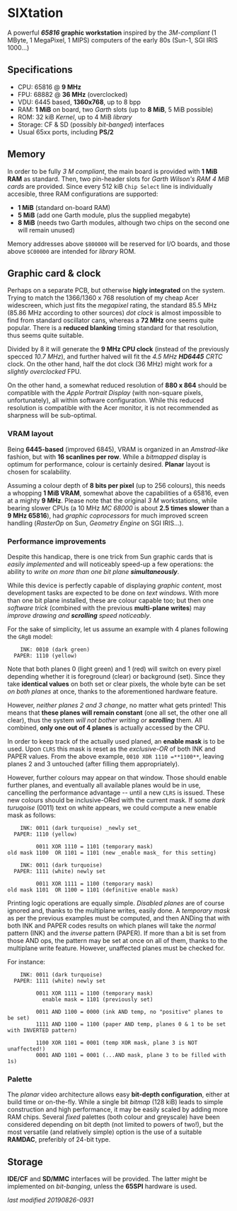# SIXtation

A powerful **_65816_ graphic workstation** inspired by the _3M-compliant_ (1 MByte,
1 MegaPixel, 1 MIPS) computers of the early 80s (Sun-1, SGI IRIS 1000...)

## Specifications

- CPU: 65816 @ **9 MHz**
- FPU: 68882 @ **36 MHz** (overclocked)
- VDU: 6445 based, **1360x768**, up to 8 bpp
- RAM: **1 MiB** on board, two _Garth_ slots (up to **8 MiB**, 5 MiB possible)
- ROM: 32 kiB _Kernel_, up to 4 MiB _library_
- Storage: CF & SD (possibly _bit-banged_) interfaces
- Usual 65xx ports, including **PS/2**

## Memory

In order to be fully _3 M compliant_, the main board is provided with **1 MiB RAM** as
standard. Then, two pin-header slots for _Garth Wilson's RAM 4 MiB cards_ are provided.
Since every 512 kiB `Chip Select` line is individually accesible, three RAM configurations
are supported:

- **1 MiB** (standard on-board RAM)
- **5 MiB** (add one Garth module, plus the supplied megabyte)
- **8 MiB** (needs two Garth modules, although two chips on the second one will remain unused)

Memory addresses above `$800000` will be reserved for I/O boards, and those above `$C00000`
are intended for _library_ ROM.

## Graphic card & clock

Perhaps on a separate PCB, but otherwise **higly integrated** on the system. Trying to
match the 1366/1360 x 768 resolution of my cheap Acer widescreen, which just fits the
_megapixel_ rating, the standard 85.5 MHz (85.86 MHz according to other sources) _dot clock_
is almost impossible to find from standard oscillator cans, whereas a **72 MHz** one seems
quite popular. There is a **reduced blanking** timing standard for that resolution, thus
seems quite suitable.

Divided by 8 it will generate the **9 MHz CPU clock** (instead of the previously specced
_10.7 MHz_), and further halved will fit the _4.5 MHz **HD6445** CRTC_ clock. On the other
hand, half the dot clock (36 MHz) might work for a _slightly overclocked_ FPU.

On the other hand, a somewhat reduced resolution of **880 x 864** should be compatible
with the _Apple Portrait Display_ (with non-square pixels, unfortunately), all
within software configuration. While this reduced resolution is compatible with the
Acer monitor, it is not recommended as sharpness will be sub-optimal.

### VRAM layout

Being **6445-based** (improved 6845), VRAM is organized in an _Amstrad-like_ fashion, but
with **16 scanlines per row**. While a _bitmapped_ display is optimum for performance,
colour is certainly desired. **Planar** layout is chosen for scalability.

Assuming a colour depth of **8 bits per pixel** (up to 256 colours), this needs a whopping
**1 MiB VRAM**, somewhat above the capabilities of a 65816, even at a mighty **9 MHz**.
Please note that the original _3 M_ workstations, while bearing slower CPUs (a 10 MHz
_MC 68000_ is about **2.5 times slower** than a **9 MHz 65816**), had _graphic coprocessors_
for much improved screen handling (_RasterOp_ on Sun, _Geometry Engine_ on SGI IRIS...).

### Performance improvements

Despite this handicap, there is one trick from Sun graphic cards that is _easily
implemented_ and will noticeably speed-up a few operations: the ability to _write on more
than one bit plane **simultaneously**_.

While this device is perfectly capable of displaying _graphic content_, most development
tasks are expected to be done on _text windows_. With more than one bit plane installed,
these are colour capable too; but then one _software trick_ (combined with the previous
**multi-plane writes**) may _improve drawing and **scrolling** speed noticeably_.

For the sake of simplicity, let us assume an example with 4 planes following the `GRgB` model:
```
    INK: 0010 (dark green)
  PAPER: 1110 (yellow)
```

Note that both planes 0 (light green) and 1 (red) will switch on every pixel depending
whether it is foreground (clear) or background (set). Since they take **identical values**
on both set or clear pixels, the whole byte can be set _on both planes_ at once, thanks
to the aforementioned hardware feature.

However, _neither planes 2 and 3 change_, no matter what gets printed! This means that
**these planes will remain constant** (one all set, the other one all clear), thus the
system _will not bother writing or **scrolling**_ them. All combined, **only one out of
4 planes** is actually accessed by the CPU.

In order to keep track of the actually used planed, an **enable mask** is to be used.
Upon `CLRS` this mask is reset as the _exclusive-OR_ of both INK and PAPER values. From
the above example, `0010 XOR 1110 =**1100**`, leaving planes 2 and 3 untouched (after
filling them appropriately).

However, further colours may appear on that window. Those should enable further planes,
and eventually all available planes would be in use, cancelling the performance
advantage -- until a new `CLRS` is issued. These new colours should be inclusive-ORed with
the current mask. If some _dark turuqoise_ (0011) text on white appears, we could compute
a new enable mask as follows:
```
    INK: 0011 (dark turquoise) _newly set_
  PAPER: 1110 (yellow)

         0011 XOR 1110 = 1101 (temporary mask)
old mask 1100  OR 1101 = 1101 (new _enable mask_ for this setting)

    INK: 0011 (dark turquoise)
  PAPER: 1111 (white) newly set

         0011 XOR 1111 = 1100 (temporary mask)
old mask 1101  OR 1100 = 1101 (definitive enable mask)
```

Printing logic operations are equally simple. _Disabled planes_ are of course ignored and,
thanks to the multiplane writes, easily done. A _temporary mask_ as per the previous examples must be computed,
and then ANDing that with both INK and PAPER codes results on which planes will take the
_normal_ pattern (INK) and the _inverse_ pattern (PAPER).
If more than a bit is set from those AND ops, the pattern may be set at once on all of them,
thanks to the multiplane write feature. However, unaffected planes must be checked for.

For instance:
```
    INK: 0011 (dark turquoise)
  PAPER: 1111 (white) newly set

         0011 XOR 1111 = 1100 (temporary mask)
           enable mask = 1101 (previously set)

         0011 AND 1100 = 0000 (ink AND temp, no "positive" planes to be set)
         1111 AND 1100 = 1100 (paper AND temp, planes 0 & 1 to be set with INVERTED pattern)

         1100 XOR 1101 = 0001 (temp XOR mask, plane 3 is NOT unaffected!)
         0001 AND 1101 = 0001 (...AND mask, plane 3 to be filled with 1s)
```
### Palette

The _planar_ video architecture allows easy **bit-depth configuration**, either at
build time or on-the-fly. While a single bit _bitmap_ (128 kiB) leads to simple
construction and high performance, it may be easily scaled by adding more RAM chips.
Several _fixed_ palettes (both colour and greyscale) have been considered depending on
bit depth (not limited to powers of two!), but the most versatile (and relatively simple)
option is the use of a suitable **RAMDAC**, preferibly of 24-bit type.

## Storage

**IDE/CF** and **SD/MMC** interfaces will be provided. The latter might be implemented on
_bit-banging_, unless the **65SPI** hardware is used. 

_last modified 20190826-0931_
